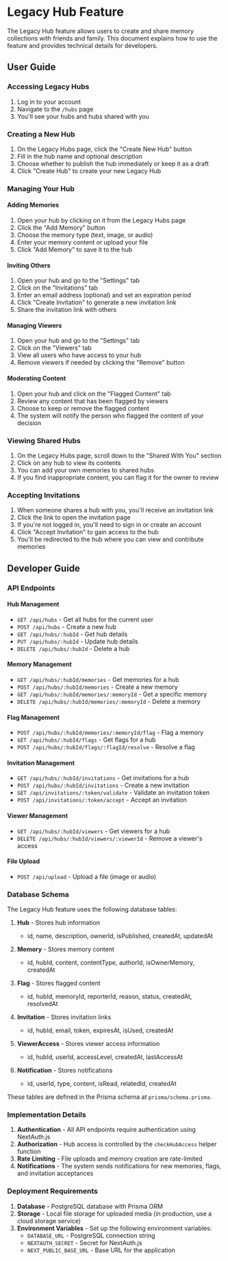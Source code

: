 # Legacy Hub Feature

The Legacy Hub feature allows users to create and share memory collections with friends and family. This document explains how to use the feature and provides technical details for developers.

## User Guide

### Accessing Legacy Hubs

1. Log in to your account
2. Navigate to the `/hubs` page
3. You'll see your hubs and hubs shared with you

### Creating a New Hub

1. On the Legacy Hubs page, click the "Create New Hub" button
2. Fill in the hub name and optional description
3. Choose whether to publish the hub immediately or keep it as a draft
4. Click "Create Hub" to create your new Legacy Hub

### Managing Your Hub

#### Adding Memories

1. Open your hub by clicking on it from the Legacy Hubs page
2. Click the "Add Memory" button
3. Choose the memory type (text, image, or audio)
4. Enter your memory content or upload your file
5. Click "Add Memory" to save it to the hub

#### Inviting Others

1. Open your hub and go to the "Settings" tab
2. Click on the "Invitations" tab
3. Enter an email address (optional) and set an expiration period
4. Click "Create Invitation" to generate a new invitation link
5. Share the invitation link with others

#### Managing Viewers

1. Open your hub and go to the "Settings" tab
2. Click on the "Viewers" tab
3. View all users who have access to your hub
4. Remove viewers if needed by clicking the "Remove" button

#### Moderating Content

1. Open your hub and click on the "Flagged Content" tab
2. Review any content that has been flagged by viewers
3. Choose to keep or remove the flagged content
4. The system will notify the person who flagged the content of your decision

### Viewing Shared Hubs

1. On the Legacy Hubs page, scroll down to the "Shared With You" section
2. Click on any hub to view its contents
3. You can add your own memories to shared hubs
4. If you find inappropriate content, you can flag it for the owner to review

### Accepting Invitations

1. When someone shares a hub with you, you'll receive an invitation link
2. Click the link to open the invitation page
3. If you're not logged in, you'll need to sign in or create an account
4. Click "Accept Invitation" to gain access to the hub
5. You'll be redirected to the hub where you can view and contribute memories

## Developer Guide

### API Endpoints

#### Hub Management

- `GET /api/hubs` - Get all hubs for the current user
- `POST /api/hubs` - Create a new hub
- `GET /api/hubs/:hubId` - Get hub details
- `PUT /api/hubs/:hubId` - Update hub details
- `DELETE /api/hubs/:hubId` - Delete a hub

#### Memory Management

- `GET /api/hubs/:hubId/memories` - Get memories for a hub
- `POST /api/hubs/:hubId/memories` - Create a new memory
- `GET /api/hubs/:hubId/memories/:memoryId` - Get a specific memory
- `DELETE /api/hubs/:hubId/memories/:memoryId` - Delete a memory

#### Flag Management

- `POST /api/hubs/:hubId/memories/:memoryId/flag` - Flag a memory
- `GET /api/hubs/:hubId/flags` - Get flags for a hub
- `POST /api/hubs/:hubId/flags/:flagId/resolve` - Resolve a flag

#### Invitation Management

- `GET /api/hubs/:hubId/invitations` - Get invitations for a hub
- `POST /api/hubs/:hubId/invitations` - Create a new invitation
- `GET /api/invitations/:token/validate` - Validate an invitation token
- `POST /api/invitations/:token/accept` - Accept an invitation

#### Viewer Management

- `GET /api/hubs/:hubId/viewers` - Get viewers for a hub
- `DELETE /api/hubs/:hubId/viewers/:viewerId` - Remove a viewer's access

#### File Upload

- `POST /api/upload` - Upload a file (image or audio)

### Database Schema

The Legacy Hub feature uses the following database tables:

1. **Hub** - Stores hub information
   - id, name, description, ownerId, isPublished, createdAt, updatedAt

2. **Memory** - Stores memory content
   - id, hubId, content, contentType, authorId, isOwnerMemory, createdAt

3. **Flag** - Stores flagged content
   - id, hubId, memoryId, reporterId, reason, status, createdAt, resolvedAt

4. **Invitation** - Stores invitation links
   - id, hubId, email, token, expiresAt, isUsed, createdAt

5. **ViewerAccess** - Stores viewer access information
   - id, hubId, userId, accessLevel, createdAt, lastAccessAt

6. **Notification** - Stores notifications
   - id, userId, type, content, isRead, relatedId, createdAt

These tables are defined in the Prisma schema at `prisma/schema.prisma`.

### Implementation Details

1. **Authentication** - All API endpoints require authentication using NextAuth.js
2. **Authorization** - Hub access is controlled by the `checkHubAccess` helper function
3. **Rate Limiting** - File uploads and memory creation are rate-limited
4. **Notifications** - The system sends notifications for new memories, flags, and invitation acceptances

### Deployment Requirements

1. **Database** - PostgreSQL database with Prisma ORM
2. **Storage** - Local file storage for uploaded media (in production, use a cloud storage service)
3. **Environment Variables** - Set up the following environment variables:
   - `DATABASE_URL` - PostgreSQL connection string
   - `NEXTAUTH_SECRET` - Secret for NextAuth.js
   - `NEXT_PUBLIC_BASE_URL` - Base URL for the application